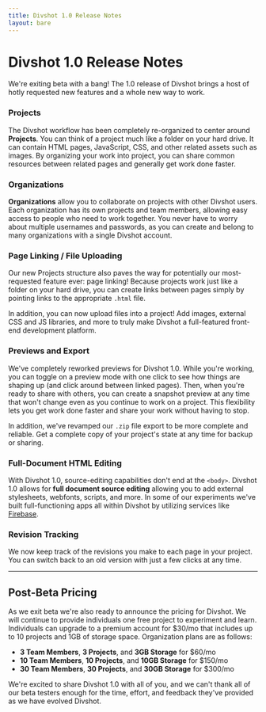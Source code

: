 ```yaml
---
title: Divshot 1.0 Release Notes
layout: bare
---
```


<h1 class='page-header'>Divshot 1.0 Release Notes</h1>

<p class='lead'>We're exiting beta with a bang! The 1.0 release of Divshot brings a host of hotly requested new features and a whole new way to work.</p>

### Projects

The Divshot workflow has been completely re-organized to center around **Projects**. You can think of a project much like a folder on your hard drive. It can contain HTML pages, JavaScript, CSS, and other related assets such as images. By organizing your work into project, you can share common resources between related pages and generally get work done faster.

### Organizations

**Organizations** allow you to collaborate on projects with other Divshot users. Each organization has its own projects and team members, allowing easy access to people who need to work together. You never have to worry about multiple usernames and passwords, as you can create and belong to many organizations with a single Divshot account.

### Page Linking / File Uploading

Our new Projects structure also paves the way for potentially our most-requested feature ever: page linking! Because projects work just like a folder on your hard drive, you can create links between pages simply by pointing links to the appropriate `.html` file.

In addition, you can now upload files into a project! Add images, external CSS and JS libraries, and more to truly make Divshot a full-featured front-end development platform.

### Previews and Export

We've completely reworked previews for Divshot 1.0. While you're working, you can toggle on a preview mode with one click to see how things are shaping up (and click around between linked pages). Then, when you're ready to share with others, you can create a snapshot preview at any time that won't change even as you continue to work on a project. This flexibility lets you get work done faster and share your work without having to stop.

In addition, we've revamped our `.zip` file export to be more complete and reliable. Get a complete copy of your project's state at any time for backup or sharing.

### Full-Document HTML Editing

With Divshot 1.0, source-editing capabilities don't end at the `<body>`. Divshot 1.0 allows for **full document source editing** allowing you to add external stylesheets, webfonts, scripts, and more. In some of our experiments we've built full-functioning apps all within Divshot by utilizing services like [Firebase](http://www.firebase.com).

### Revision Tracking

We now keep track of the revisions you make to each page in your project. You can switch back to an old version with just a few clicks at any time.

----------------------

## Post-Beta Pricing

As we exit beta we're also ready to announce the pricing for Divshot. We will continue to provide individuals one free project to experiment and learn. Individuals can upgrade to a premium account for $30/mo that includes up to 10 projects and 1GB of storage space. Organization plans are as follows:

* **3 Team Members**, **3 Projects**, and **3GB Storage** for $60/mo
* **10 Team Members**, **10 Projects**, and **10GB Storage** for $150/mo
* **30 Team Members**, **30 Projects**, and **30GB Storage** for $300/mo

We're excited to share Divshot 1.0 with all of you, and we can't thank all of our beta testers enough for the time, effort, and feedback they've provided as we have evolved Divshot.